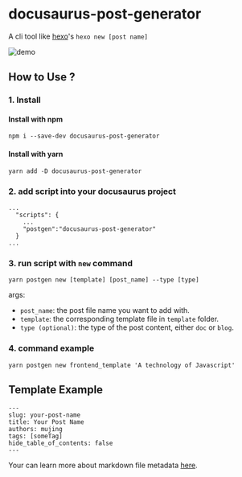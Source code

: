 # docusaurus-post-generator
A cli tool like [hexo](https://hexo.io/docs/writing.html)'s `hexo new [post name]`

![demo](https://user-images.githubusercontent.com/11360957/184494907-0daa1973-d343-40fe-a72b-2fa7819044fa.gif)


## How to Use ?
###  1. Install
#### Install with npm 
`npm i --save-dev docusaurus-post-generator`
#### Install with yarn  
`yarn add -D docusaurus-post-generator`


### 2. add script into your docusaurus project 
```
...
  "scripts": {
    ...
    "postgen":"docusaurus-post-generator"  
  }
...
```


### 3. run script with `new` command

```
yarn postgen new [template] [post_name] --type [type] 
```
args: 
- `post_name`: the post file name you want to add with.
- `template`: the corresponding template file in `template` folder.
- `type (optional)`: the type of the post content, either `doc` or `blog`. 

### 4. command example 
```
yarn postgen new frontend_template 'A technology of Javascript' 
```
## Template Example

```
---
slug: your-post-name
title: Your Post Name
authors: mujing
tags: [someTag]
hide_table_of_contents: false
---
```

Your can learn more about markdown file metadata [here](https://docusaurus.io/docs/blog#adding-posts).
